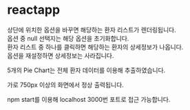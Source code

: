 # reactapp

상단에 위치한 옵션을 바꾸면 해당하는 환자 리스트가 렌더링됩니다.\
옵션 중 null 선택지는 해당 옵션을 초기화합니다.\
환자 리스트 중 하나를 클릭하면 해당하는 환자의 상세정보가 나옵니다.\
옵션을 재설정하면 상세정보는 사라집니다.

5개의 Pie Chart는 전체 환자 데이터를 이용해 추출하였습니다.

가로 750px 이상의 화면에서 정상 출력됩니다.

npm start를 이용해 localhost 3000번 포트로 접근 가능합니다.
